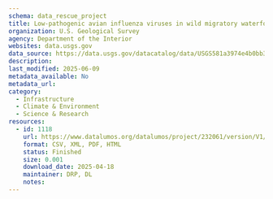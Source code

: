 ```yaml
---
schema: data_rescue_project 
title: Low-pathogenic avian influenza viruses in wild migratory waterfowl in a region of high poultry production, Delmarva, Maryland
organization: U.S. Geological Survey
agency: Department of the Interior
websites: data.usgs.gov
data_source: https://data.usgs.gov/datacatalog/data/USGS581a3974e4b0bb36a4ca2f55
description: 
last_modified: 2025-06-09
metadata_available: No
metadata_url: 
category:
  - Infrastructure 
  - Climate & Environment 
  - Science & Research 
resources:
  - id: 1118
    url: https://www.datalumos.org/datalumos/project/232061/version/V1/view
    format: CSV, XML, PDF, HTML
    status: Finished
    size: 0.001
    download_date: 2025-04-18
    maintainer: DRP, DL
    notes: 
---
```

